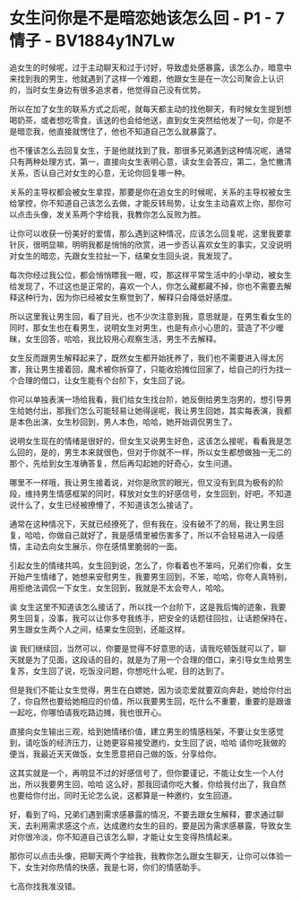 # 女生问你是不是暗恋她该怎么回 - P1 - 7情子 - BV1884y1N7Lw

追女生的时候呢，过于主动聊天和过于讨好，导致虚处感暴露，该怎么办，暗意中来找到我的男生，他就遇到了这样一个难题，他跟女生是在一次公司聚会上认识的，当时女生身边有很多追求者，他觉得自己没有优势。

所以在加了女生的联系方式之后呢，就每天都主动的找他聊天，有时候女生提到想喝奶茶，或者想吃零食，该送的也会给他送，直到女生突然给他发了一句，你是不是暗恋我，他直接就愣住了，他也不知道自己怎么就暴露了。

也不懂该怎么去回复女生，于是他就找到了我，那很多兄弟遇到这种情况呢，通常只有两种处理方式，第一，直接向女生表明心意，读女生会答应，第二，急忙撇清关系，否认自己对女生的心意，无论你回复哪一种。

关系的主导权都会被女生拿捏，那要是你在追女生的时候呢，关系的主导权被女生给掌控，你不知道自己该怎么去做，才能反转局势，让女生主动喜欢上你，那你可以点击头像，发关系两个字给我，我教你怎么反败为胜。

让你可以收获一份美好的爱情，那么遇到这种情况，应该怎么回复呢，这里我要拿针灰，很明显嘛，明明我都是悄悄的欣赏，进一步否认喜欢女生的事实，又没说明对女生的暗恋，先跟女生拉扯一下，结果女生回头说，我发现了。

每次你经过我公位，都会悄悄瞟我一眼，哎，那这样平常生活中的小举动，被女生给发现了，不过这也是正常的，喜欢一个人，你怎么藏都藏不掉，你也不需要去解释这种行为，因为你已经被女生察觉到了，解释只会降低好感度。

所以这里我让男生回，看了目光，也不少次注意到我，意思就是，在男生看女生的同时，那女生也在看男生，说明女生对男生，也是有点小心思的，营造了不少暧昧，女生回答，哈哈，我比较用心观察生活，男生不去解释。

女生反而跟男生解释起来了，既然女生都开始抚养了，我们也不需要进入得太厉害，我让男生接着回，魔术被你拆穿了，只能收拾摊位回家了，给自己的行为找一个合理的借口，让女生能有个台阶下，女生回了说。

你可以单独表演一场给我看，我们给女生找台阶，她反倒给男生泡男的，想引导男生给她付出，那我们怎么可能轻易让她得逞呢，我让男生回她，其实每表演，我都是本色出演，女生秒回到，男人本色，哈哈，她开始调侃男生了。

说明女生现在的情绪是很好的，但女生又说男生好色，这该怎么接呢，看看我是怎么回的，是的，男生本来就很色，但对于你就不一样，所以女生都想做独一无二的那个，先给到女生准确答复，然后再勾起她的好奇心，女生问道。

哪里不一样哦，我让男生接着说，对你是欣赏的眼光，但又没有到具为极有的阶段，维持男生情感框架的同时，释放对女生的好感信号，女生回到，好吧，不知道说什么了，女生已经被撩懵了，不知道该怎么接话了。

通常在这种情况下，天就已经撩死了，但有我在，没有破不了的局，我让男生回复，哈哈，你做自己就好了，我是感情里被伤害多了，所以不会轻易进入一段感情，主动去向女生展示，你在感情里脆弱的一面。

引起女生的情绪共鸣，女生回到说，怎么了，你看着也不笨吗，兄弟们你看，女生开始产生情绪了，她想来安慰男生，我要男生回到，不笨，哈哈，你夸人真特别，用拒绝法调侃一下女生，女生回到，我就是不太会夸人，哈哈。

诶 女生这里不知道该怎么接话了，所以找一个台阶下，这是我后悔的迹象，我要男生回复，没事，我可以让你多夸我练手，把安全的话题往回拉，让话题保持在，男生跟女生两个人之间，结果女生回到，还能这样。

诶 我们继续回，当然可以，你要是觉得不好意思的话，请我吃顿饭就可以了，聊天就是为了见面，这段话的目的，就是为了用一个合理的借口，来引导女生给男生复苏，女生回了说，吃饭没问题，你想吃什么呢，目的达到了。

但是我们不能让女生觉得，男生在白嫖她，因为谈恋爱就要双向奔赴，她给你付出了，你自然也要给她相应的价值，所以我要男生回，吃什么不重要，重要的是跟谁一起吃，你哪怕请我吃路边摊，我也很开心。

直接向女生输出三观，给到她情绪价值，建立男生的情感档架，不要让女生感觉到，请吃饭的经济压力，让她更容易接受邀约，女生回了说，哈哈 请你吃我做的便当，我最近天天做饭，女生愿意把自己做的饭，分享给你。

这其实就是一个，再明显不过的好感信号了，但你要谨记，不能让女生一个人付出，所以我要男生回，哈哈 这么好，那我回请你吃大餐，你给我付出了，我自然也要给你付出，同时无论怎么说，这都算是一种邀约，女生回道。

好，看到了吗，兄弟们遇到需求感暴露的情况，不要去跟女生解释，要求通过聊天，去利用需求感这个点，达成邀约女生的目的，要是因为需求感暴露，导致女生对你很冷淡，你不知道自己该怎么聊，才能让女生变得热情起来。

那你可以点击头像，把聊天两个字给我，我教你怎么跟女生聊天，让你可以体验一下，女生对你热情的快感，我是七哥，你们的情感助手。

七高你找我准没错。